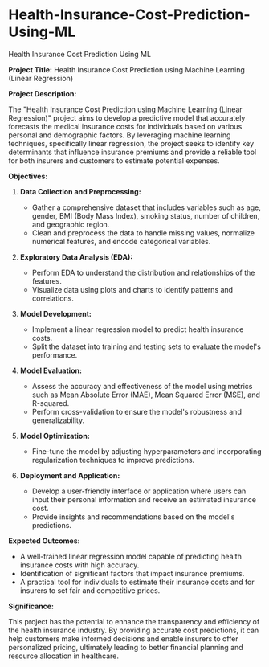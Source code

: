 # Health-Insurance-Cost-Prediction-Using-ML
Health Insurance Cost Prediction Using ML

**Project Title:** Health Insurance Cost Prediction using Machine Learning (Linear Regression)

**Project Description:**

The "Health Insurance Cost Prediction using Machine Learning (Linear Regression)" project aims to develop a predictive model that accurately forecasts the medical insurance costs for individuals based on various personal and demographic factors. By leveraging machine learning techniques, specifically linear regression, the project seeks to identify key determinants that influence insurance premiums and provide a reliable tool for both insurers and customers to estimate potential expenses.

**Objectives:**

1. **Data Collection and Preprocessing:**
   - Gather a comprehensive dataset that includes variables such as age, gender, BMI (Body Mass Index), smoking status, number of children, and geographic region.
   - Clean and preprocess the data to handle missing values, normalize numerical features, and encode categorical variables.

2. **Exploratory Data Analysis (EDA):**
   - Perform EDA to understand the distribution and relationships of the features.
   - Visualize data using plots and charts to identify patterns and correlations.

3. **Model Development:**
   - Implement a linear regression model to predict health insurance costs.
   - Split the dataset into training and testing sets to evaluate the model's performance.

4. **Model Evaluation:**
   - Assess the accuracy and effectiveness of the model using metrics such as Mean Absolute Error (MAE), Mean Squared Error (MSE), and R-squared.
   - Perform cross-validation to ensure the model's robustness and generalizability.

5. **Model Optimization:**
   - Fine-tune the model by adjusting hyperparameters and incorporating regularization techniques to improve predictions.

6. **Deployment and Application:**
   - Develop a user-friendly interface or application where users can input their personal information and receive an estimated insurance cost.
   - Provide insights and recommendations based on the model's predictions.

**Expected Outcomes:**

- A well-trained linear regression model capable of predicting health insurance costs with high accuracy.
- Identification of significant factors that impact insurance premiums.
- A practical tool for individuals to estimate their insurance costs and for insurers to set fair and competitive prices.

**Significance:**

This project has the potential to enhance the transparency and efficiency of the health insurance industry. By providing accurate cost predictions, it can help customers make informed decisions and enable insurers to offer personalized pricing, ultimately leading to better financial planning and resource allocation in healthcare.

